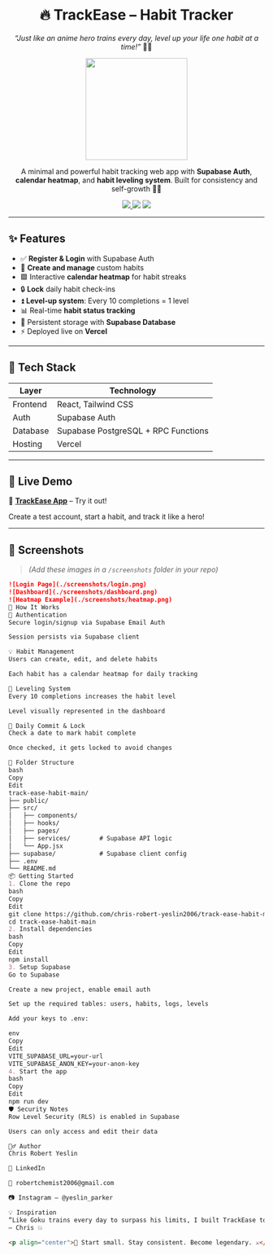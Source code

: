 <h1 align="center">🔥 TrackEase – Habit Tracker</h1>

<p align="center">
  <em>“Just like an anime hero trains every day, level up your life one habit at a time!”</em> 💪🌟
</p>

<p align="center">
  <img src="https://media.giphy.com/media/v1.Y2lkPTc5MGI3NjExeTBtYmtuOGY2OGI5ODRjazRkOWl2YTFqNzE4Z3I4ZGY5MzRoc3Z1biZlcD12MV9naWZzX3NlYXJjaCZjdD1n/lw6H7vUDxeyB4UQDV5/giphy.gif" height="200"/>
</p>

<p align="center">
  A minimal and powerful habit tracking web app with <strong>Supabase Auth</strong>, <strong>calendar heatmap</strong>, and <strong>habit leveling system</strong>. Built for consistency and self-growth 📆🚀
</p>

<p align="center">
  <a href="https://chris-habit-tracker.vercel.app/login" target="_blank">
    <img src="https://img.shields.io/badge/Live-Demo-success?style=for-the-badge&logo=vercel" />
  </a>
  <img src="https://img.shields.io/badge/Auth-Supabase-3ECF8E?style=for-the-badge&logo=supabase" />
  <img src="https://img.shields.io/badge/Frontend-React-61DAFB?style=for-the-badge&logo=react" />
</p>

---

## ✨ Features

- ✅ **Register & Login** with Supabase Auth  
- 📅 **Create and manage** custom habits  
- 🟩 Interactive **calendar heatmap** for habit streaks  
- 🔒 **Lock** daily habit check-ins  
- ⏫ **Level-up system**: Every 10 completions = 1 level  
- 📊 Real-time **habit status tracking**  
- 💾 Persistent storage with **Supabase Database**  
- ⚡ Deployed live on **Vercel**  

---

## 🧱 Tech Stack

| Layer      | Technology                          |
|------------|-------------------------------------|
| Frontend   | React, Tailwind CSS                 |
| Auth       | Supabase Auth                       |
| Database   | Supabase PostgreSQL + RPC Functions |
| Hosting    | Vercel                              |

---

## 🚀 Live Demo

🔗 [**TrackEase App**](https://chris-habit-tracker.vercel.app/login) – Try it out!

Create a test account, start a habit, and track it like a hero!

---

## 📸 Screenshots

> *(Add these images in a `/screenshots` folder in your repo)*

```md
![Login Page](./screenshots/login.png)
![Dashboard](./screenshots/dashboard.png)
![Heatmap Example](./screenshots/heatmap.png)
🧩 How It Works
🔐 Authentication
Secure login/signup via Supabase Email Auth

Session persists via Supabase client

💡 Habit Management
Users can create, edit, and delete habits

Each habit has a calendar heatmap for daily tracking

🎯 Leveling System
Every 10 completions increases the habit level

Level visually represented in the dashboard

📆 Daily Commit & Lock
Check a date to mark habit complete

Once checked, it gets locked to avoid changes

📁 Folder Structure
bash
Copy
Edit
track-ease-habit-main/
├── public/
├── src/
│   ├── components/
│   ├── hooks/
│   ├── pages/
│   ├── services/        # Supabase API logic
│   └── App.jsx
├── supabase/            # Supabase client config
├── .env
└── README.md
📦 Getting Started
1. Clone the repo
bash
Copy
Edit
git clone https://github.com/chris-robert-yeslin2006/track-ease-habit-main.git
cd track-ease-habit-main
2. Install dependencies
bash
Copy
Edit
npm install
3. Setup Supabase
Go to Supabase

Create a new project, enable email auth

Set up the required tables: users, habits, logs, levels

Add your keys to .env:

env
Copy
Edit
VITE_SUPABASE_URL=your-url
VITE_SUPABASE_ANON_KEY=your-anon-key
4. Start the app
bash
Copy
Edit
npm run dev
🛡️ Security Notes
Row Level Security (RLS) is enabled in Supabase

Users can only access and edit their data

🙋‍♂️ Author
Chris Robert Yeslin

💼 LinkedIn

📧 robertchemist2006@gmail.com

📷 Instagram – @yeslin_parker

💡 Inspiration
“Like Goku trains every day to surpass his limits, I built TrackEase to track and level up habits one step at a time.”
– Chris 💥

<p align="center">🌱 Start small. Stay consistent. Become legendary. ⚔️</p> ```
